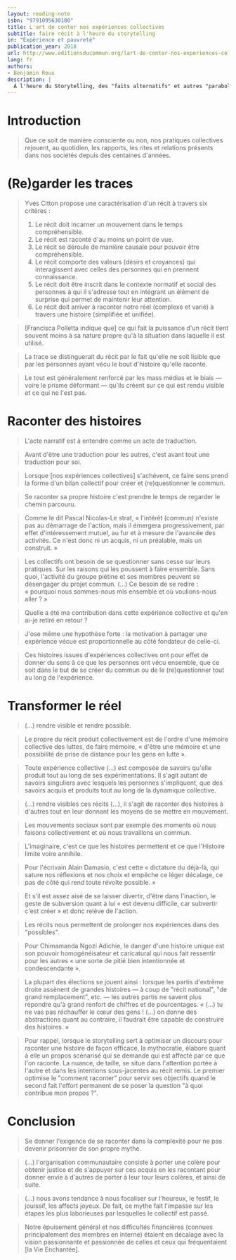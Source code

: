 ```yaml
---
layout: reading-note
isbn: "9791095630180"
title: L'art de conter nos expériences collectives
subtitle: faire récit à l'heure du storytelling
in: "Expérience et pauvreté"
publication_year: 2018
url: http://www.editionsducommun.org/lart-de-conter-nos-experiences-collectives-faire-recit-a-lheure-du-storytelling-benjamin-roux/
lang: fr
authors:
- Benjamin Roux
description: |
  À l'heure du Storytelling, des "faits alternatifs" et autres "paraboles véridiques", Benjamin Roux tente un regard décalé sur les histoires et récits d'aujourd'hui. Et de revenir à cet "art de conter" dont le philosophe Walter Benjamin constatait déjà la disparition au début du XXe siècle. En partant à la rencontre de collectifs à contre-courant du libéralisme et du discours ambiant, l'auteur s'appuie sur celles et ceux qui ont raconté leurs expériences pour tenter de comprendre pourquoi ces récits peinent à nous parvenir. Le regard sur ces récits, comme des mythes, porte une attention au geste du conteur et à la responsabilité qu'implique le fait de raconter des histoires à d'autres.
---
```


# Introduction

> Que ce soit de manière consciente ou non, nos pratiques collectives rejouent, au quotidien, les rapports, les rites et relations présents dans nos sociétés depuis des centaines d'années.

# (Re)garder les traces

> Yves Citton propose une caractérisation d'un récit à travers six critères :
> 1. Le récit doit incarner un mouvement dans le temps compréhensible.
> 2. Le récit est raconté d'au moins un point de vue.
> 3. Le récit se déroule de manière causale pour pouvoir être compréhensible.
> 4. Le récit comporte des valeurs (désirs et croyances) qui interagissent avec celles des personnes qui en prennent connaissance.
> 5. Le récit doit être inscrit dans le contexte normatif et social des personnes à qui il s'adresse tout en intégrant un élément de surprise qui permet de maintenir leur attention.
> 6. Le récit doit arriver à raconter notre réel (complexe et varié) à travers une histoire (simplifiée et unifiée).

> [Francisca Polletta indique que] ce qui fait la puissance d'un récit tient souvent moins à sa nature propre qu'à la situation dans laquelle il est utilisé.

> La trace se distinguerait du récit par le fait qu'elle ne soit lisible que par les personnes ayant vécu le bout d'histoire qu'elle raconte.

> Le tout est généralement renforcé par les mass médias et le biais — voire le prisme déformant — qu'ils créent sur ce qui est rendu visible et ce qui ne l'est pas.

# Raconter des histoires

> L'acte narratif est à entendre comme un acte de traduction.

> Avant d'être une traduction pour les autres, c'est avant tout une traduction pour soi.

> Lorsque [nos expériences collectives] s'achèvent, ce faire sens prend la forme d'un bilan collectif pour créer et (re)questionner le commun.

> Se raconter sa propre histoire c'est prendre le temps de regarder le chemin parcouru.

> Comme le dit Pascal Nicolas-Le strat, « l'intérêt (commun) n'existe pas au démarrage de l'action, mais il émergera progressivement, par effet d'intéressement mutuel, au fur et à mesure de l'avancée des activités. Ce n'est donc ni un acquis, ni un préalable, mais un construit. »

> Les collectifs ont besoin de se questionner sans cesse sur leurs pratiques. Sur les raisons qui les poussent à faire ensemble. Sans quoi, l'activité du groupe piétine et ses membres peuvent se désengager du projet commun.
> (…)
> Ce besoin de se redire : « pourquoi nous sommes-nous mis ensemble et où voulions-nous aller ? »

> Quelle a été ma contribution dans cette expérience collective et qu'en ai-je retiré en retour ?

> J'ose même une hypothèse forte : la motivation à partager une expérience vécue est proportionnelle au côté fondateur de celle-ci.

> Ces histoires issues d'expériences collectives ont pour effet de donner du sens à ce que les personnes ont vécu ensemble, que ce soit dans le but de se créer du commun ou de le (re)questionner tout au long de l'expérience.

# Transformer le réel

> (…) rendre visible et rendre possible.

> Le propre du récit produit collectivement est de l'ordre d'une mémoire collective des luttes, de faire mémoire, « d'être une mémoire et une possibilité de prise de distance pour les gens en lutte ».

> Toute expérience collective (…) est composée de savoirs qu'elle produit tout au long de ses expérimentations. Il s'agit autant de savoirs singuliers avec lesquels les personnes s'impliquent, que des savoirs acquis et produits tout au long de la dynamique collective.

> (…) rendre visibles ces récits (…), il s'agit de raconter des histoires à d'autres tout en leur donnant les moyens de se mettre en mouvement.

> Les mouvements sociaux sont par exemple des moments où nous faisons collectivement et où nous travaillons un commun.

> L'imaginaire, c'est ce que les histoires permettent et ce que l'Histoire limite voire annihile.

> Pour l'écrivain Alain Damasio, c'est cette « dictature du déjà-là, qui sature nos réflexions et nos choix et empêche ce léger décalage, ce pas de côté qui rend toute révolte possible. »

> Et s'il est assez aisé de se laisser divertir, d'être dans l'inaction, le geste de subversion quant à lui « est devenu difficile, car subvertir c'est créer » et donc relève de l'action.

> Les récits nous permettent de prolonger nos expériences dans des "possibles".

> Pour Chimamanda Ngozi Adichie, le danger d'une histoire unique est son pouvoir homogénéisateur et caricatural qui nous fait ressentir pour les autres « une sorte de pitié bien intentionnée et condescendante ».

> La plupart des élections se jouent ainsi : lorsque les partis d'extrême droite assènent de grandes histoires — à coup de "récit national", "de grand remplacement", etc. — les autres partis ne savent plus répondre qu'à grand renfort de chiffres et de pourcentages.
> « (…) tu ne vas pas réchauffer le cœur des gens ! (…) on donne des abstractions quant au contraire, il faudrait être capable de construire des histoires. »

> Pour rappel, lorsque le storytelling sert à optimiser un discours pour raconter une histoire de façon efficace, la mythocratie, élabore quant à elle un propos scénarisé qui se demande qui est affecté par ce que l'on raconte. La nuance, de taille, se situe dans l'attention portée à l'autre et dans les intentions sous-jacentes au récit remis. Le premier optimise le "comment raconter" pour servir ses objectifs quand le second fait l'effort permanent de se poser la question "à quoi contribue mon propos ?".

# Conclusion

> Se donner l'exigence de se raconter dans la complexité pour ne pas devenir prisonnier de son propre mythe.

> (…) l'organisation communautaire consiste à porter une colère pour obtenir justice et de s'appuyer sur ces acquis en les racontant pour donner envie à d'autres de porter à leur tour leurs colères, et ainsi de suite.

> (…) nous avons tendance à nous focaliser sur l'heureux, le festif, le jouissif, les affects joyeux. De fait, ce mythe fait l'impasse sur les étapes les plus laborieuses par lesquelles le collectif est passé.

> Notre épuisement général et nos difficultés financières (connues principalement des membres en interne) étaient en décalage avec la vision passionnante et passionnée de celles et ceux qui fréquentaient [la Vie Enchantée].
